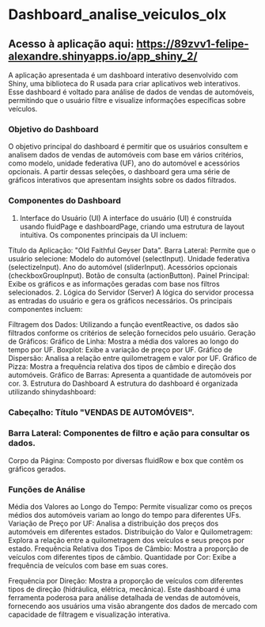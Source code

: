 # Dashboard_analise_veiculos_olx
## Acesso à aplicação aqui: https://89zvv1-felipe-alexandre.shinyapps.io/app_shiny_2/
A aplicação apresentada é um dashboard interativo desenvolvido com Shiny, uma biblioteca do R usada para criar aplicativos web interativos. Esse dashboard é voltado para análise de dados de vendas de automóveis, permitindo que o usuário filtre e visualize informações específicas sobre veículos.

### Objetivo do Dashboard
O objetivo principal do dashboard é permitir que os usuários consultem e analisem dados de vendas de automóveis com base em vários critérios, como modelo, unidade federativa (UF), ano do automóvel e acessórios opcionais. A partir dessas seleções, o dashboard gera uma série de gráficos interativos que apresentam insights sobre os dados filtrados.

### Componentes do Dashboard
1. Interface do Usuário (UI)
A interface do usuário (UI) é construída usando fluidPage e dashboardPage, criando uma estrutura de layout intuitiva. Os componentes principais da UI incluem:

Título da Aplicação: "Old Faithful Geyser Data".
Barra Lateral: Permite que o usuário selecione:
Modelo do automóvel (selectInput).
Unidade federativa (selectizeInput).
Ano do automóvel (sliderInput).
Acessórios opcionais (checkboxGroupInput).
Botão de consulta (actionButton).
Painel Principal: Exibe os gráficos e as informações geradas com base nos filtros selecionados.
2. Lógica do Servidor (Server)
A lógica do servidor processa as entradas do usuário e gera os gráficos necessários. Os principais componentes incluem:

Filtragem dos Dados: Utilizando a função eventReactive, os dados são filtrados conforme os critérios de seleção fornecidos pelo usuário.
Geração de Gráficos:
Gráfico de Linha: Mostra a média dos valores ao longo do tempo por UF.
Boxplot: Exibe a variação de preço por UF.
Gráfico de Dispersão: Analisa a relação entre quilometragem e valor por UF.
Gráfico de Pizza: Mostra a frequência relativa dos tipos de câmbio e direção dos automóveis.
Gráfico de Barras: Apresenta a quantidade de automóveis por cor.
3. Estrutura do Dashboard
A estrutura do dashboard é organizada utilizando shinydashboard:

### Cabeçalho: Título "VENDAS DE AUTOMÓVEIS".
### Barra Lateral: Componentes de filtro e ação para consultar os dados.
Corpo da Página: Composto por diversas fluidRow e box que contêm os gráficos gerados.
### Funções de Análise
Média dos Valores ao Longo do Tempo: Permite visualizar como os preços médios dos automóveis variam ao longo do tempo para diferentes UFs.
Variação de Preço por UF: Analisa a distribuição dos preços dos automóveis em diferentes estados.
Distribuição do Valor e Quilometragem: Explora a relação entre a quilometragem dos veículos e seus preços por estado.
Frequência Relativa dos Tipos de Câmbio: Mostra a proporção de veículos com diferentes tipos de câmbio.
Quantidade por Cor: Exibe a frequência de veículos com base em suas cores.

Frequência por Direção: Mostra a proporção de veículos com diferentes tipos de direção (hidráulica, elétrica, mecânica).
Este dashboard é uma ferramenta poderosa para análise detalhada de vendas de automóveis, fornecendo aos usuários uma visão abrangente dos dados de mercado com capacidade de filtragem e visualização interativa.






